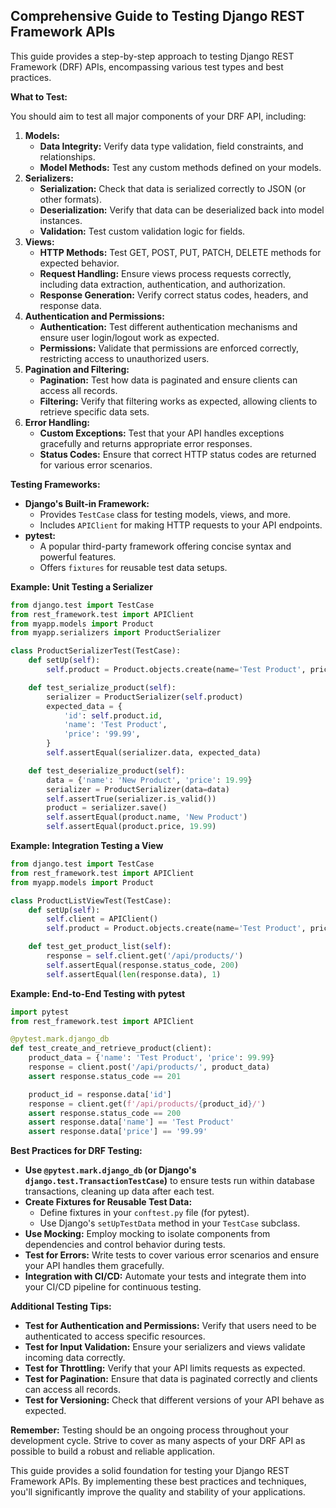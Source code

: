 ## Comprehensive Guide to Testing Django REST Framework APIs

This guide provides a step-by-step approach to testing Django REST Framework (DRF) APIs, encompassing various test types and best practices.

**What to Test:**

You should aim to test all major components of your DRF API, including:

1. **Models:**
    * **Data Integrity:** Verify data type validation, field constraints, and relationships.
    * **Model Methods:** Test any custom methods defined on your models.
2. **Serializers:**
    * **Serialization:** Check that data is serialized correctly to JSON (or other formats).
    * **Deserialization:** Verify that data can be deserialized back into model instances.
    * **Validation:** Test custom validation logic for fields.
3. **Views:**
    * **HTTP Methods:**  Test GET, POST, PUT, PATCH, DELETE methods for expected behavior.
    * **Request Handling:**  Ensure views process requests correctly, including data extraction, authentication, and authorization.
    * **Response Generation:**  Verify correct status codes, headers, and response data.
4. **Authentication and Permissions:**
    * **Authentication:** Test different authentication mechanisms and ensure user login/logout work as expected.
    * **Permissions:**  Validate that permissions are enforced correctly, restricting access to unauthorized users.
5. **Pagination and Filtering:**
    * **Pagination:** Test how data is paginated and ensure clients can access all records.
    * **Filtering:**  Verify that filtering works as expected, allowing clients to retrieve specific data sets.
6. **Error Handling:**
    * **Custom Exceptions:** Test that your API handles exceptions gracefully and returns appropriate error responses.
    * **Status Codes:**  Ensure that correct HTTP status codes are returned for various error scenarios.

**Testing Frameworks:**

* **Django's Built-in Framework:** 
    * Provides `TestCase` class for testing models, views, and more.
    * Includes `APIClient` for making HTTP requests to your API endpoints.
* **pytest:** 
    *  A popular third-party framework offering concise syntax and powerful features.
    *  Offers `fixtures` for reusable test data setups.

**Example: Unit Testing a Serializer**

```python
from django.test import TestCase
from rest_framework.test import APIClient
from myapp.models import Product
from myapp.serializers import ProductSerializer

class ProductSerializerTest(TestCase):
    def setUp(self):
        self.product = Product.objects.create(name='Test Product', price=99.99)

    def test_serialize_product(self):
        serializer = ProductSerializer(self.product)
        expected_data = {
            'id': self.product.id,
            'name': 'Test Product',
            'price': '99.99',
        }
        self.assertEqual(serializer.data, expected_data)

    def test_deserialize_product(self):
        data = {'name': 'New Product', 'price': 19.99}
        serializer = ProductSerializer(data=data)
        self.assertTrue(serializer.is_valid())
        product = serializer.save()
        self.assertEqual(product.name, 'New Product')
        self.assertEqual(product.price, 19.99)
```

**Example: Integration Testing a View**

```python
from django.test import TestCase
from rest_framework.test import APIClient
from myapp.models import Product

class ProductListViewTest(TestCase):
    def setUp(self):
        self.client = APIClient()
        self.product = Product.objects.create(name='Test Product', price=99.99)

    def test_get_product_list(self):
        response = self.client.get('/api/products/')
        self.assertEqual(response.status_code, 200)
        self.assertEqual(len(response.data), 1)
```

**Example: End-to-End Testing with pytest**

```python
import pytest
from rest_framework.test import APIClient

@pytest.mark.django_db
def test_create_and_retrieve_product(client):
    product_data = {'name': 'Test Product', 'price': 99.99}
    response = client.post('/api/products/', product_data)
    assert response.status_code == 201

    product_id = response.data['id']  
    response = client.get(f'/api/products/{product_id}/')
    assert response.status_code == 200
    assert response.data['name'] == 'Test Product'
    assert response.data['price'] == '99.99'
```

**Best Practices for DRF Testing:**

* **Use `@pytest.mark.django_db` (or Django's `django.test.TransactionTestCase`)** to ensure tests run within database transactions, cleaning up data after each test.
* **Create Fixtures for Reusable Test Data:**  
    * Define fixtures in your `conftest.py` file (for pytest).
    * Use Django's `setUpTestData` method in your `TestCase` subclass.
* **Use Mocking:**  Employ mocking to isolate components from dependencies and control behavior during tests.
* **Test for Errors:**  Write tests to cover various error scenarios and ensure your API handles them gracefully.
* **Integration with CI/CD:** Automate your tests and integrate them into your CI/CD pipeline for continuous testing.

**Additional Testing Tips:**

* **Test for Authentication and Permissions:**  Verify that users need to be authenticated to access specific resources. 
* **Test for Input Validation:**  Ensure your serializers and views validate incoming data correctly.
* **Test for Throttling:** Verify that your API limits requests as expected.
* **Test for Pagination:**  Ensure that data is paginated correctly and clients can access all records.
* **Test for Versioning:**  Check that different versions of your API behave as expected.

**Remember:** Testing should be an ongoing process throughout your development cycle.  Strive to cover as many aspects of your DRF API as possible to build a robust and reliable application.

This guide provides a solid foundation for testing your Django REST Framework APIs. By implementing these best practices and techniques, you'll significantly improve the quality and stability of your applications. 

